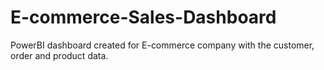# E-commerce-Sales-Dashboard
PowerBI dashboard created for E-commerce company with the customer, order and product data. 
